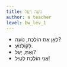 ```yaml
---
title: נוֹעָה וְיָעֵל
author: a teacher
level: bw_lev_1
---
```

* לְאָן אַתְּ הוֹלֶכֶת, נוֹעָה?
* לַקּוֹלְנוֹעַ.
* וְאַתְּ, יָעֵל?
* אֲנִי הוֹלֶכֶת לְטַיֵּל!